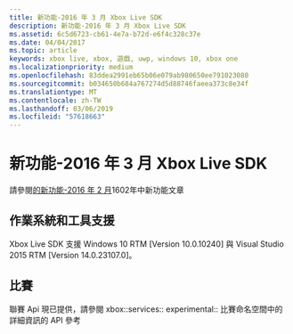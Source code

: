 ```yaml
---
title: 新功能-2016 年 3 月 Xbox Live SDK
description: 新功能-2016 年 3 月 Xbox Live SDK
ms.assetid: 6c5d6723-cb61-4e7a-b72d-e6f4c328c37e
ms.date: 04/04/2017
ms.topic: article
keywords: xbox live, xbox, 遊戲, uwp, windows 10, xbox one
ms.localizationpriority: medium
ms.openlocfilehash: 83ddea2991eb65b06e079ab980650ee791023080
ms.sourcegitcommit: b034650b684a767274d5d88746faeea373c8e34f
ms.translationtype: MT
ms.contentlocale: zh-TW
ms.lasthandoff: 03/06/2019
ms.locfileid: "57618663"
---
```

# <a name="whats-new-for-the-xbox-live-sdk---march-2016"></a>新功能-2016 年 3 月 Xbox Live SDK

請參閱[的新功能-2016 年 2 月](1602-whats-new.md)1602年中新功能文章

## <a name="os-and-tool-support"></a>作業系統和工具支援
Xbox Live SDK 支援 Windows 10 RTM [Version 10.0.10240] 與 Visual Studio 2015 RTM [Version 14.0.23107.0]。

## <a name="tournaments"></a>比賽
聯賽 Api 現已提供，請參閱 xbox::services:: experimental:: 比賽命名空間中的詳細資訊的 API 參考
